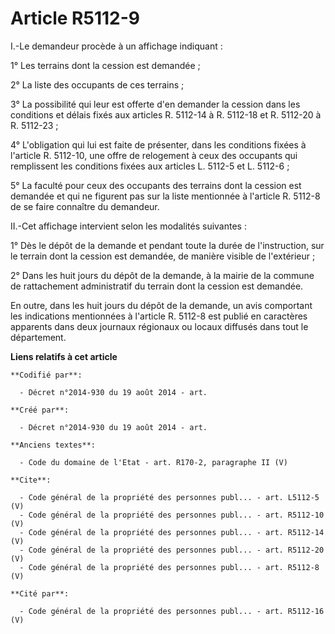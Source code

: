 # Article R5112-9

I.-Le demandeur procède à un affichage indiquant : 

1° Les terrains dont la cession est demandée ; 

2° La liste des occupants de ces terrains ; 

3° La possibilité qui leur est offerte d'en demander la cession dans les conditions et délais fixés aux articles R. 5112-14 à
R. 5112-18 et R. 5112-20 à R. 5112-23 ; 

4° L'obligation qui lui est faite de présenter, dans les conditions fixées à l'article R. 5112-10, une offre de relogement à
ceux des occupants qui remplissent les conditions fixées aux articles L. 5112-5 et L. 5112-6 ; 

5° La faculté pour ceux des occupants des terrains dont la cession est demandée et qui ne figurent pas sur la liste
mentionnée à l'article R. 5112-8 de se faire connaître du demandeur. 

II.-Cet affichage intervient selon les modalités suivantes : 

1° Dès le dépôt de la demande et pendant toute la durée de l'instruction, sur le terrain dont la cession est demandée, de
manière visible de l'extérieur ; 

2° Dans les huit jours du dépôt de la demande, à la mairie de la commune de rattachement administratif du terrain dont la
cession est demandée. 

En outre, dans les huit jours du dépôt de la demande, un avis comportant les indications mentionnées à l'article R. 5112-8
est publié en caractères apparents dans deux journaux régionaux ou locaux diffusés dans tout le département.

**Liens relatifs à cet article**

	**Codifié par**:

	  - Décret n°2014-930 du 19 août 2014 - art.

	**Créé par**:

	  - Décret n°2014-930 du 19 août 2014 - art.

	**Anciens textes**:

	  - Code du domaine de l'Etat - art. R170-2, paragraphe II (V)

	**Cite**:

	  - Code général de la propriété des personnes publ... - art. L5112-5 (V)
	  - Code général de la propriété des personnes publ... - art. R5112-10 (V)
	  - Code général de la propriété des personnes publ... - art. R5112-14 (V)
	  - Code général de la propriété des personnes publ... - art. R5112-20 (V)
	  - Code général de la propriété des personnes publ... - art. R5112-8 (V)

	**Cité par**:

	  - Code général de la propriété des personnes publ... - art. R5112-16 (V)
